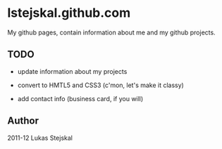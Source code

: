 # lstejskal.github.com #

My github pages, contain information about me and my github projects.

## TODO ##

* update information about my projects

* convert to HMTL5 and CSS3 (c'mon, let's make it classy)

* add contact info (business card, if you will)

## Author ##

2011-12 Lukas Stejskal

